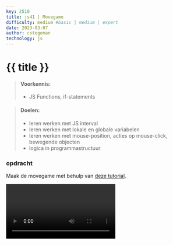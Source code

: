 ```yaml
---
key: 2510
title: js41 | Movegame
difficulty: medium #basic | medium | expert
date: 2023-03-07
author: cstegeman
technology: js
---
```


# {{ title }}

> #### Voorkennis:  
> * JS Functions, if-statements

> #### Doelen:  
> * leren werken met JS interval
> * leren werken met lokale en globale variabelen 
> * leren werken met mouse-position, acties op mouse-click, bewegende objecten 
> * logica in programmastructuur

### opdracht
Maak de movegame met behulp van [deze tutorial](https://std.stegion.nl/cs_codebase/js41_movegame/index.html).<br>

<video  height="150" controls>
    <source src="https://std.stegion.nl/codebase/js41_movegame/img/video_movegame.mp4" type="video/mp4" >
    Your browser does not support the video tag.
</video>
